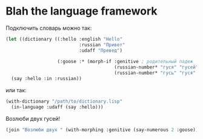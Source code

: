 Blah the language framework
===========================

Подключить словарь можно так:

```cl
(let ((dictionary ((:hello :english "Hello"
                           :russian "Привет"
                           :udaff "Превед")
           
                   (:goose :* (morph-if :genitive ; родительный падеж
                                        (russian-number* "гуся" "гусей" "гусей")
                                        (russian-number* "гусь" "гуся" "гусей"))))))
  (say :hello :in :russian))
```

или так:

```cl
(with-dictionary "/path/to/dictionary.lisp"
  (in-language :udaff (say :hello)))
```

Возлюби двух гусей!

```cl
(join "Возлюби двух " (with-morphing :genitive (say-numerous 2 :goose)) "!")
```
